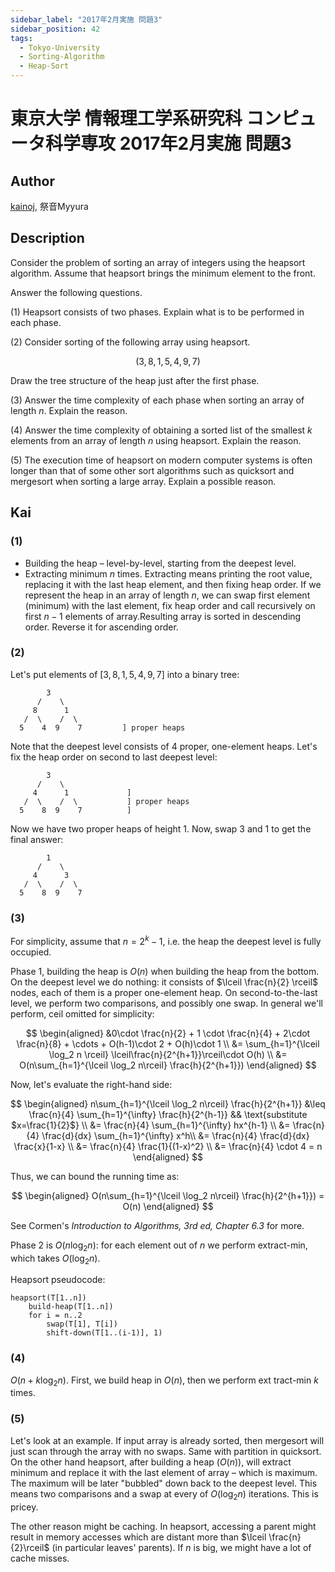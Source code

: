 ```yaml
---
sidebar_label: "2017年2月実施 問題3"
sidebar_position: 42
tags:
  - Tokyo-University
  - Sorting-Algorithm
  - Heap-Sort
---
```

# 東京大学 情報理工学系研究科 コンピュータ科学専攻 2017年2月実施 問題3

## **Author**
[kainoj](https://github.com/kainoj/utokyo-cs), 祭音Myyura

## **Description**
Consider the problem of sorting an array of integers using the heapsort algorithm. Assume that heapsort brings the minimum element to the front.

Answer the following questions.

(1) Heapsort consists of two phases. Explain what is to be performed in each phase.

(2) Consider sorting of the following array using heapsort.

$$
(3, 8, 1, 5, 4, 9, 7)
$$

Draw the tree structure of the heap just after the first phase.

(3) Answer the time complexity of each phase when sorting an array of length $n$. Explain the reason.

(4) Answer the time complexity of obtaining a sorted list of the smallest $k$ elements from an array of length $n$ using heapsort. Explain the reason.

(5) The execution time of heapsort on modern computer systems is often longer than that of some other sort algorithms such as quicksort and mergesort when sorting a large array. Explain a possible reason.

## **Kai**
### (1)

-  Building the heap – level-by-level, starting from the deepest level.
-  Extracting minimum $n$ times. Extracting means printing the root value, replacing it with the last heap element, and then fixing heap order. If we represent the heap in an array of length $n$, we can swap first element (minimum) with the last element, fix heap order and call recursively on first $n-1$ elements of array.Resulting array is sorted in descending order. Reverse it for ascending order.


### (2)
Let's put elements of $[3,8,1,5,4,9,7]$ into a binary tree:

```text
        3
      /    \
     8      1
   /  \    /  \
  5    4  9    7         ] proper heaps
```

Note that the deepest level consists of $4$ proper, one-element heaps.
Let's fix the heap order on second to last deepest level:

```text
        3
      /    \
     4      1             ] 
   /  \    /  \           ] proper heaps
  5    8  9    7          ] 
```

Now we have two proper heaps of height $1$.
Now, swap $3$ and $1$ to get the final answer:

```text
        1
      /    \
     4      3
   /  \    /  \
  5    8  9    7
```

### (3)
For simplicity, assume that $n=2^k - 1$, i.e. the heap the deepest level is fully occupied.

Phase 1, building the heap is $O(n)$ when building the heap from the bottom.
On the deepest level we do nothing: it consists of $\lceil \frac{n}{2} \rceil$ nodes, each of them is a proper one-element heap.
On second-to-the-last level, we perform two comparisons, and possibly one swap.
In general we'll perform, ceil omitted for simplicity:

$$
\begin{aligned}
    &0\cdot \frac{n}{2} + 1 \cdot \frac{n}{4} + 2\cdot \frac{n}{8} + \cdots + O(h-1)\cdot 2 + O(h)\cdot 1 \\
    &= 
    \sum_{h=1}^{\lceil \log_2 n \rceil} \lceil\frac{n}{2^{h+1}}\rceil\cdot O(h) \\
    &= O(n\sum_{h=1}^{\lceil \log_2 n\rceil} \frac{h}{2^{h+1}})
\end{aligned}
$$

Now, let's evaluate the right-hand side:

$$
\begin{aligned}
    n\sum_{h=1}^{\lceil \log_2 n\rceil} \frac{h}{2^{h+1}} 
    &\leq \frac{n}{4} \sum_{h=1}^{\infty} \frac{h}{2^{h-1}} && \text{substitute $x=\frac{1}{2}$} \\
    &= \frac{n}{4} \sum_{h=1}^{\infty} hx^{h-1} \\
    &= \frac{n}{4} \frac{d}{dx} \sum_{h=1}^{\infty} x^h\\
    &= \frac{n}{4} \frac{d}{dx} \frac{x}{1-x} \\
    &= \frac{n}{4} \frac{1}{(1-x)^2} \\
    &= \frac{n}{4} \cdot 4 = n
\end{aligned}
$$

Thus, we can bound the running time as:

$$
\begin{aligned}
    O(n\sum_{h=1}^{\lceil \log_2 n\rceil} \frac{h}{2^{h+1}}) = O(n)
\end{aligned}
$$

See Cormen's *Introduction to Algorithms, 3rd ed, Chapter 6.3* for more.

Phase 2 is $O(n\log_2n)$: for each element out of $n$ we perform extract-min, which takes $O(\log_2n)$.

Heapsort pseudocode:

```text
heapsort(T[1..n])
    build-heap(T[1..n])
    for i = n..2
        swap(T[1], T[i])
        shift-down(T[1..(i-1)], 1)
```


### (4)
$O(n+k \log_2 n)$.
First, we build heap in $O(n)$, then we perform ext tract-min $k$ times.


### (5)
Let's look at an example.
If input array is already sorted, then mergesort will just scan through the array with no swaps.
Same with partition in quicksort.
On the other hand heapsort, after building a heap ($O(n)$), will extract minimum and replace it with the last element of array – which is maximum.
The maximum will be later "bubbled" down back to the deepest level.
This means two comparisons and a swap at every of $O(\log_2 n)$ iterations.
This is pricey.

The other reason might be caching.
In heapsort, accessing a parent might result in memory accesses which are distant more than $\lceil \frac{n}{2}\rceil$ (in particular leaves' parents).
If $n$ is big, we might have a lot of cache misses.
